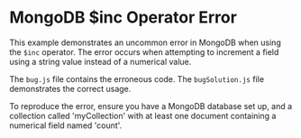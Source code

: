 # MongoDB $inc Operator Error
This example demonstrates an uncommon error in MongoDB when using the `$inc` operator.  The error occurs when attempting to increment a field using a string value instead of a numerical value.

The `bug.js` file contains the erroneous code. The `bugSolution.js` file demonstrates the correct usage.

To reproduce the error, ensure you have a MongoDB database set up, and a collection called 'myCollection' with at least one document containing a numerical field named 'count'.